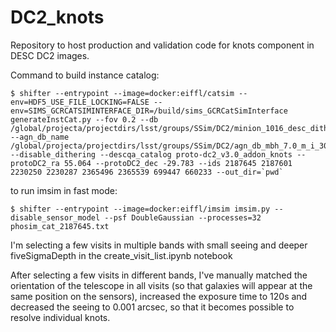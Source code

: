 # DC2_knots

Repository to host production and validation code for knots component in DESC DC2
images.


Command to build instance catalog:
```
$ shifter --entrypoint --image=docker:eiffl/catsim --env=HDF5_USE_FILE_LOCKING=FALSE --env=SIMS_GCRCATSIMINTERFACE_DIR=/build/sims_GCRCatSimInterface generateInstCat.py --fov 0.2 --db /global/projecta/projectdirs/lsst/groups/SSim/DC2/minion_1016_desc_dithered_v4.db --agn_db_name /global/projecta/projectdirs/lsst/groups/SSim/DC2/agn_db_mbh_7.0_m_i_30.0_gcr_protodc2_v3.db --disable_dithering --descqa_catalog proto-dc2_v3.0_addon_knots --protoDC2_ra 55.064 --protoDC2_dec -29.783 --ids 2187645 2187601 2230250 2230287 2365496 2365539 699447 660233 --out_dir=`pwd`
```

to run imsim in fast mode:
```
$ shifter --entrypoint --image=docker:eiffl/imsim imsim.py --disable_sensor_model --psf DoubleGaussian --processes=32 phosim_cat_2187645.txt
```

I'm selecting a few visits in multiple bands with small seeing and deeper 
fiveSigmaDepth in the create_visit_list.ipynb notebook

After selecting a few visits in different bands, I've manually matched the orientation of the telescope in all visits 
(so that galaxies will appear at the same position on the sensors), increased the exposure time to 120s and decreased
the seeing to 0.001 arcsec, so that it becomes possible to resolve individual knots.
